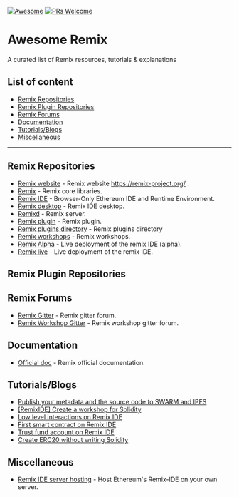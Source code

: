[![Awesome](https://cdn.rawgit.com/sindresorhus/awesome/d7305f38d29fed78fa85652e3a63e154dd8e8829/media/badge.svg)](https://github.com/sindresorhus/awesome)
[![PRs Welcome](https://img.shields.io/badge/PRs-welcome-brightgreen.svg)](http://makeapullrequest.com)

Awesome Remix
===============
A curated list of Remix resources, tutorials & explanations

## List of content

- [Remix Repositories](#remix-repositories)
- [Remix Plugin Repositories](#remix-plugin-repositories)
- [Remix Forums](#remix-forums)
- [Documentation](#documentation)
- [Tutorials/Blogs](#tutorialsblogs)
- [Miscellaneous](#miscellaneous)
---
## Remix Repositories
* [Remix website](https://github.com/ethereum/remix-website) - Remix website https://remix-project.org/ .
* [Remix](https://github.com/ethereum/remix) - Remix core libraries.
* [Remix IDE](https://github.com/ethereum/remix-ide) - Browser-Only Ethereum IDE and Runtime Environment.
* [Remix desktop](https://github.com/ethereum/remix-desktop) - Remix IDE desktop.
* [Remixd](https://github.com/ethereum/remixd) - Remix server.
* [Remix plugin](https://github.com/ethereum/remix-plugin) - Remix plugin.
* [Remix plugins directory](https://github.com/ethereum/remix-plugins-directory) - Remix plugins directory
* [Remix workshops](https://github.com/ethereum/remix-workshops) - Remix workshops.
* [Remix Alpha](https://github.com/ethereum/remix-live-alpha) - Live deployment of the remix IDE (alpha).
* [Remix live](https://github.com/ethereum/remix-live) - Live deployment of the remix IDE.

## Remix Plugin Repositories

## Remix Forums
* [Remix Gitter](https://gitter.im/ethereum/remix) - Remix gitter forum.
* [Remix Workshop Gitter](https://gitter.im/ethereum/remix-workshop) - Remix workshop gitter forum.

## Documentation
* [Official doc](https://remix-ide.readthedocs.io/en/latest/) - Remix official documentation.

## Tutorials/Blogs
* [Publish your metadata and the source code to SWARM and IPFS](https://medium.com/remix-ide/publish-your-metadata-and-sourcecode-to-swarm-and-ipfs-bf3fcd179cd6)
* [[RemixIDE] Create a workshop for Solidity](https://medium.com/remix-ide/remixide-create-a-workshop-for-solidity-d45f0755fe69)
* [Low level interactions on Remix IDE](https://medium.com/remix-ide/low-level-interactions-on-remix-ide-5f79b05ac86)
* [First smart contract on Remix IDE](https://kauri.io/remix-ide-your-first-smart-contract/124b7db1d0cf4f47b414f8b13c9d66e2/a)
* [Trust fund account on Remix IDE](https://docs.chainstack.com/tutorials/ethereum/trust-fund-account-with-remix#interact-with-the-trust-fund-smart-contract)
* [Create ERC20 without writing Solidity](https://forum.openzeppelin.com/t/create-an-erc20-using-remix-without-writing-solidity/2908)



## Miscellaneous
* [Remix IDE server hosting](https://github.com/sespaces/remix-ide-server-hosting) - Host Ethereum's Remix-IDE on your own server.
